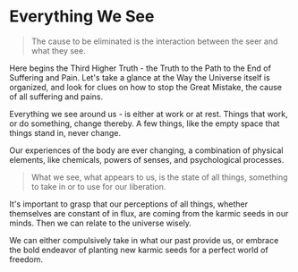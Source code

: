 # Everything We See

> The cause to be eliminated is the interaction between the seer and what they see.

Here begins the Third Higher Truth - the Truth to the Path to the End of Suffering and Pain. Let's take a glance at the Way the Universe itself is organized, and look for clues on how to stop the Great Mistake, the cause of all suffering and pains.

Everything we see around us - is either at work or at rest. Things that work, or do something, change thereby. A few things, like the empty space that things stand in, never change.

Our experiences of the body are ever changing, a combination of physical elements, like chemicals, powers of senses, and psychological processes.

> What we see, what appears to us, is the state of all things, something to take in or to use for our liberation.

It's important to grasp that our perceptions of all things, whether themselves are constant of in flux, are coming from the karmic seeds in our minds. Then we can relate to the universe wisely.

We can either compulsively take in what our past provide us, or embrace the bold endeavor of planting new karmic seeds for a perfect world of freedom.
